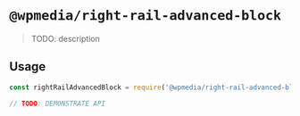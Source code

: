 # `@wpmedia/right-rail-advanced-block`

> TODO: description

## Usage

```js
const rightRailAdvancedBlock = require('@wpmedia/right-rail-advanced-block');

// TODO: DEMONSTRATE API
```
